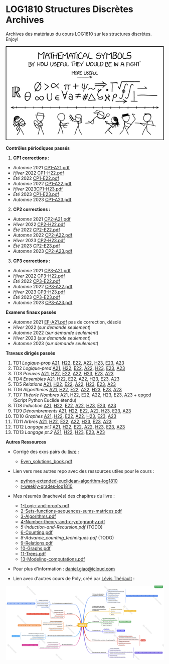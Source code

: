 # LOG1810 Structures Discrètes Archives
Archives des matériaux du cours LOG1810 sur les structures discrètes. Enjoy!

![xkcd meme](.img/mathematical_symbol_fight.png)

**Contrôles périodiques passés**

1. **CP1 corrections :**

- _Automne_ 2021 [CP1-A21.pdf](/archives/cps/cp1/CP1-prof.pdf)
- _Hiver_ 2022 [CP1-H22.pdf](/archives/cps/cp1/LOG2810-H2022-CP1-Solutionnaire.pdf)
- _Été_ 2022 [CP1-E22.pdf](/archives/cps/cp1/LOG2810-E2022-CP1-Solutionnaire.pdf)
- _Automne_ 2022 [CP1-A22.pdf](/archives//cps/cp1/LOG2810-A2022-CP1-Solutionnaire.pdf)
- _Hiver_ 2023[CP1-H23.pdf](/archives/cps/cp1/LOG2810-H2023-CP1-Solutionnaire.pdf)
- _Été_ 2023 [CP1-E23.pdf](/archives//cps/cp1/LOG1810-E2023-CP1-Solutionnaire.pdf)
- _Automne_ 2023 [CP1-A23.pdf](/archives/cps/cp1/LOG1810-A2023-CP1-Solutionnaire.pdf)

2. **CP2 corrections :**

- _Automne_ 2021 [CP2-A21.pdf](/archives/cps/cp2/CP2-prof.pdf)
- _Hiver_ 2022 [CP2-H22.pdf](/archives/cps/cp2/LOG2810-H2022-CP2-Solutionnaire.pdf)
- _Été_ 2022 [CP2-E22.pdf](/archives/cps/cp2/LOG2810-E2022-CP2-Solutionnaire.pdf)
- _Automne_ 2022 [CP2-A22.pdf](/archives/cps/cp2/LOG2810-A2022-CP2-Solutionnaire.pdf)
- _Hiver_ 2023 [CP2-H23.pdf](/archives/cps/cp2/LOG2810-H2023-CP2-Solutionnaire.pdf)
- _Été_ 2023 [CP2-E23.pdf](/archives/cps/cp2/LOG1810-E2023-CP2-Solutionnaire.pdf)
- _Automne_ 2023 [CP2-A23.pdf](/archives/cps/cp2/LOG1810-A2023-CP2-Solutionnaire.pdf)

3. **CP3 corrections :**
- _Automne_ 2021 [CP3-A21.pdf](/archives/cps/cp3/CP3-prof.pdf)
- _Hiver_ 2022 [CP3-H22.pdf](/archives/cps/cp3/LOG2810-H2022-CP3-Solutionnaire.pdf)
- _Été_ 2022 [CP3-E22.pdf](/archives/cps/cp3/LOG2810-E2022-CP3-Solutionnaire.pdf)
- _Automne_ 2022 [CP3-A22.pdf](/archives/cps/cp3/LOG2810-A2022-CP3-Solutionnaire.pdf)
- _Hiver_ 2023 [CP3-H23.pdf](/archives/cps/cp3/LOG2810-H2023-CP3-Solutionnaire.pdf)
- _Été_ 2023 [CP3-E23.pdf](/archives/cps/cp3/LOG1810-E2023-CP3-Solutionnaire.pdf)
- _Automne_ 2023 [CP3-A23.pdf](/archives/cps/cp3/LOG1810-A2023-CP3-Solutionnaire.pdf)

**Examens finaux passés**
- _Automne_ 2021 [EF-A21.pdf](/archives/efs/LOG1810_EF_A2021.pdf) pas de correction, désolé
- _Hiver_ 2022 (_sur demande seulement_)
- _Automne_ 2022 (_sur demande seulement_)
- _Hiver_ 2023 (_sur demande seulement_)
- _Automne_ 2023 (_sur demande seulement_)

**Travaux dirigés passés**

1. TD1 _Logique-prop_ [A21](/archives/tds/td1/TD1-prof.pdf), [H22](/archives/tds/td1/TD1-Solution.pdf), [E22](/archives/tds/td1/TD1-E2022-Solution.pdf), [A22](/archives/tds/td1/LOG2810-TD1_A22-solutions.pdf), [H23](/archives/tds/td1/TD1-H23-Solution.pdf), [E23](/archives/tds/td1/TD1-E23-Solution.pdf), [A23](/archives/tds/td1/TD1-A23-Solution.pdf)
2. TD2 _Logique-pred_ [A21](/archives/tds/td2/TD2-prof.pdf), [H22](/archives/tds/td2/TD2-Solution.pdf), [E22](/archives/tds/td2/TD2-E2022-Solution.pdf), [A22](/archives/tds/td2/LOG2810-TD2_A22-solutions.pdf), [H23](/archives/tds/td2/TD2-H23-Solution.pdf), [E23](/archives/tds/td2/TD2-E23-Solution.pdf), [A23](/archives/tds/td2/TD2-A23-Solution.pdf)
3. TD3 _Preuves_ [A21](/archives/tds/td3/TD3-prof.pdf), [H22](/archives/tds/td3/TD3-H2022-Solution.pdf), [E22](/archives/tds/td3/TD3-E2022-Solution.pdf), [A22](/archives/tds/td3/LOG2810-TD3_A22-solutions.pdf), [H23](/archives/tds/td3/TD3-H23-Solution.pdf), [E23](/archives/tds/td3/TD3-E23-Solution.pdf), [A23](/archives/tds/td3/TD3-A23-Solution.pdf)
4. TD4 _Ensembles_ [A21](/archives/tds/td4/TD4-prof.pdf), [H22](/archives/tds/td4/TD4-H2022-Solution.pdf), [E22](/archives/tds/td4/TD4-E23-Solution.pdf), [A22](/archives/tds/td4/LOG2810-TD4_A22-solutions.pdf), [H23](/archives/tds/td4/TD4-H23-Solution.pdf), [E23](/archives/tds/td4/TD4-E23-Solution.pdf), [A23](/archives/tds/td4/TD4-A23-Solution.pdf)
5. TD5 _Relations_ [A21](/archives/tds/td5/TD5-prof.pdf), [H22](/archives/tds/td5/TD5-H2022-Solution.pdf), [E22](/archives/tds/td5/TD5-E2022-Solution.pdf), [A22](/archives/tds/td5/LOG2810-TD5_A22-solutions.pdf), [H23](/archives/tds/td5/TD5-H23-Solution.pdf), [E23](/archives/tds/td5/TD5-E23-Solution.pdf), [A23](/archives/tds/td5/TD5-A23-Solution.pdf)
6. TD6 _Algorithmes_ [A21](/archives/tds/td6/TD6-prof.pdf), [H22](/archives/tds/td6/TD6-H2022-Solution.pdf), [E22](/archives/tds/td6/TD6-E2022-Solution.pdf), [A22](/archives/tds/td6/LOG2810-TD6_A22-solutions.pdf), [H23](/archives/tds/td6/TD6-H23-Solution.pdf), [E23](/archives/tds/td6/TD6-E23-Solution.pdf), [A23](/archives/tds/td6/TD6-A23-Solution.pdf)
7. TD7 _Théorie Nombres_ [A21](/archives/tds/td7/TD7-prof.pdf), [H22](/archives/tds/td7/TD7-H2022-Solution.pdf), [E22](/archives/tds/td7/TD7-H2022-Solution.pdf), [A22](/archives/tds/td7/LOG2810-TD7_A22-solutions.pdf), [H23](/archives/tds/td7/TD7-H23-Solution.pdf), [E23](/archives/tds/td7/TD7-E23-Solution.pdf), [A23](/archives/tds/td7/TD7-A23-Solution.pdf) + [epgcd](https://github.com/jaunewick/python-extended-euclidean-algorithm-log1810) (Script Python Euclide étendu)
8. TD8 _Induction_ [A21](/archives/tds/td8/TD8-prof.pdf), [H22](/archives/tds/td8/TD8-H2022-Solution.pdf), [E22](/archives/tds/td8/TD8-E2022-Solution.pdf), [A22](/archives/tds/td8/LOG2810-TD8-correction.pdf), [H23](/archives/tds/td8/TD8-H23-Solution.pdf), [E23](/archives/tds/td8/TD8-E23-Solution.pdf), [A23](/archives/tds/td8/TD8-A23-Solution.pdf)
9. TD9 _Dénombrements_ [A21](/archives/tds/td9/TD9-prof.pdf), [H22](/archives/tds/td9/TD9-H2022-Solution.pdf), [E22](/archives/tds/td9/TD9-E2022-Solution.pdf), [A22](/archives/tds/td9/LOG2810-TD9_A22-solutions.pdf), [H23](/archives/tds/td9/TD9-H23-Solution.pdf), [E23](/archives/tds/td9/TD9-E23-Solution.pdf), [A23](/archives/tds/td9/TD9-A23-Solution.pdf)
10. TD10 _Graphes_ [A21](/archives/tds/td10/TD10-prof.pdf), [H22](/archives/tds/td10/TD10-H2022-Solution.pdf), [E22](/archives/tds/td10/TD10-E2022-Solution.pdf), [A22](/archives/tds/td10/LOG2810-TD10_A22-solutions.pdf), [H23](/archives/tds/td10/TD10-A23-Solution.pdf), [E23](/archives/tds/td10/TD10-E23-Solution.pdf), [A23](/archives/tds/td10/TD10-A23-Solution.pdf)
11. TD11 _Arbres_ [A21](/archives/tds/td11/TD11-prof.pdf), [H22](/archives/tds/td11/TD11-H2022-Solution.pdf), [E22](/archives/tds/td11/TD11-E2022-Solution.pdf), [A22](/archives/tds/td11/LOG2810-TD11_A22-solution.pdf), [H23](/archives/tds/td11/TD11-E23-Solution.pdf), [E23](/archives/tds/td11/TD11-E23-Solution.pdf), [A23](/archives/tds/td11/TD11-A23-Solution.pdf)
12. TD12 _Langage pt.1_ [A21](/archives/tds/td12/TD12-prof.pdf), [H22](/archives/tds/td12/TD12-H2022-Solution.pdf), [E22](/archives/tds/td12/TD12-E2022-Solution.pdf), [A22](/archives/tds/td12/LOG2810-TD12_A22-solutions.pdf), [H23](/archives/tds/td12/TD12-H23-Solution.pdf), [E23](/archives/tds/td12/TD12-H23-Solution.pdf), [A23](/archives/tds/td12/TD12-A23-Solution.pdf)
13. TD13 _Langage pt.2_ [A21](/archives/tds/td13/TD13-prof.pdf), [H22](/archives/tds/td13/TD13-H2022-Solution.pdf), [H23](/archives/tds/td13/TD13-H23-Solution.pdf), [E23](/archives/tds/td13/TD13-E23-Solutionnaire.pdf), [A23](/archives/tds/td13/TD13-A23-Solutionnaire.pdf)

**Autres Ressources**

- Corrigé des exos pairs du [livre](https://faculty.ksu.edu.sa/sites/default/files/%5BBook%5D%20Discrete%20mathematics%20and%20its%20applications%20%282019%29_0.pdf) :
    - [Even_solutions_book.pdf](archives/others/Even_solutions_book.pdf)

- Lien vers mes autres repo avec des ressources utiles pour le cours :
    - [python-extended-euclidean-algorithm-log1810](https://github.com/jaunewick/python-extended-euclidean-algorithm-log1810)
    - [r-weekly-grades-log1810](https://github.com/jaunewick/r-weekly-grades-log1810)

- Mes résumés (inachevés) des chapitres du livre :
    - [1-Logic-and-proofs.pdf](archives/summaries/1-Logic-and-proofs.pdf)
    - [2-Sets-functions-sequences-sums-matrices.pdf](archives/summaries/2-Sets-Functions-Sequences-Sums-Matrices.pdf)
    - [3-Algorithms.pdf](archives/summaries/3-Algorithms.pdf)
    - [4-Number-theory-and-cryptography.pdf](archives/summaries/4-Number-Theory-and-Cryptography.pdf)
    - _5-Induction-and-Recursion.pdf_ (TODO)
    - [6-Counting.pdf](archives/summaries/6-Counting.pdf)
    - _8-Advance_counting_techniques.pdf_ (TODO)
    - [9-Relations.pdf](archives/summaries/9-Relations.pdf)
    - [10-Graphs.pdf](archives/summaries/10-Graphs.pdf)
    - [11-Trees.pdf](archives/summaries/11-Trees.pdf)
    - [13-Modeling-computations.pdf](archives/summaries/13-Modeling-Computation.pdf)

- Pour plus d'information : daniel.giao@icloud.com

- Lien avec d'autres cours de Poly, créé par [Lévis Thériault](https://www.polymtl.ca/expertises/theriault-levis) :

![map-log2810](.img/MapLog2810.png)